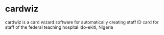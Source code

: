 # cardwiz
cardwiz is a card wizard software for automatically creating staff ID card for staff of the federal teaching hospital ido-ekiti, Nigeria
